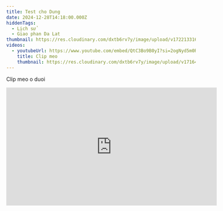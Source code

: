```yaml
---
title: Test cho Dung
date: 2024-12-28T14:18:00.000Z
hiddenTags:
  - Lịch sử
  - Giao phan Da Lat
thumbnail: https://res.cloudinary.com/dxtb6rv7y/image/upload/v1722133167/maxresdefault_n0yeqb.jpg
videos:
  - youtubeUrl: https://www.youtube.com/embed/QtC3Bo9B0yI?si=2ogNyd5m0RhNlOGi
    title: Clip meo
    thumbnail: https://res.cloudinary.com/dxtb6rv7y/image/upload/v1716407578/cld-sample-4.jpg
---
```

Clip meo o duoi

<iframe width="560" height="315" src="https://www.youtube.com/embed/QtC3Bo9B0yI?si=2ogNyd5m0RhNlOGi" title="YouTube video player" frameborder="0" allow="accelerometer; autoplay; clipboard-write; encrypted-media; gyroscope; picture-in-picture; web-share" referrerpolicy="strict-origin-when-cross-origin" allowfullscreen></iframe>
